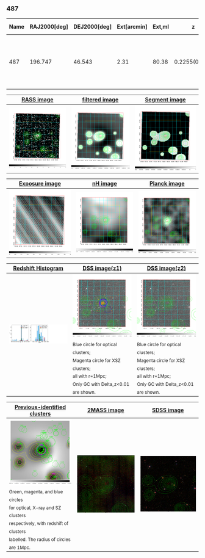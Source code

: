 <div STYLE="page-break-after: always;"></div>

### 487

|Name|RAJ2000[deg]|DEJ2000[deg] |Ext[arcmin]| Ext,ml | z | z_src| C|GC(XSZ,Delta_z<0.01)| GC(OPT,Delta_z<0.01)|GC| R_sig[arcmin] | R500[arcmin] | R500[Mpc]| CRsig[c/s] | CR500[c/s] |L500[1E44 erg/s]|F500[1E-12 erg/s/cm^2]| M500[1E14 Msun]|Tx[keV]|Cnt_sig|Beta|Rc[arcmin]|Comment|Alias|
|---|---|---|---|---|---|------|---|--------|---------|----------|---|---|---|---|---|---|---|---|---|---|---|---|---|---|
|487| 196.747| 46.543| 2.31| 80.38| 0.2255(0.005)| z1, z_xsz| B| F20, MCXC, PSZ2, SPI, Tar, XB| A, C, N, RM, W| A, C, F20, MCXC, N, PSZ2, SPI, Tar, W, XB| 7.338| 5.448| 1.183| 0.194(0.030)| 0.186(0.028)| 5.864(0.417)| 3.898(0.277)| 5.91(0.20)| 6.89(0.15)| 104.1| 0.949(-0.069+0.037)| 4.440(-0.414+0.336)| -| k265|

|[RASS image](../image/487/487_img.pdf)|[filtered image](../image/487/487_fil.pdf)|[Segment image](../image/487/487_seg.pdf)|
|-------------------|--------------------|-------------------|
| <img src="../image/487/487_img.png" width="300">  | <img src="../image/487/487_fil.png" width="300">   | <img src="../image/487/487_seg.png" width="300">  |

|[Exposure image](../image/487/487_mex.pdf)| [nH image](../image/487/487_nh.pdf)| [Planck image](../image/487/487_p.pdf)|
|-------------------|--------------------|-------------------|
|<img src="../image/487/487_mex.png" width="300">   | <img src="../image/487/487_nh.png" width="300">    | <img src="../image/487/487_p.png" width="300"> |

|[Redshift Histogram](../image/487/487_zg.pdf) | [DSS image(z1)](../image/487/487_dss_z1.pdf)      |  [DSS image(z2)](../image/487/487_dss_z2.pdf)    |
|-------------------|--------------------|-------------------|
|<img src="../image/487/487_zg.png" width="300"> |<img src="../image/487/487_dss_z1.png" width="300"> <sub><br>Blue circle for optical clusters; <br>Magenta circle for XSZ clusters; <br>all with r=1Mpc; <br>Only GC with Delta_z<0.01 are shown. </sub>| <img src="../image/487/487_dss_z2.png" width="300"><sub><br>Blue circle for optical clusters; <br>Magenta circle for XSZ clusters; <br>all with r=1Mpc; <br>Only GC with Delta_z<0.01 are shown. </sub> |

|[Previous-identified clusters](../image/487/487_gc.pdf) | [2MASS image](../image/487/487_2mass.pdf)      |[SDSS image](../image/487/487_sdss.pdf)   |
|-------------------|-------------------|-------------------|
|<img src=../image/487/487_gc.png width="300"> <br><sub>Green, magenta, and blue circles <br>for optical, X-ray and SZ clusters <br>respectively, with redshift of clusters <br>labelled. The radius of circles <br>are 1Mpc.</sub>|<img src="../image/487/487_2mass.png" width="300">  | <img src="../image/487/487_sdss.png" width="300">  |




